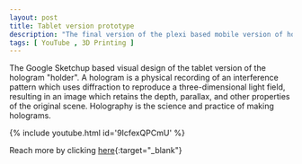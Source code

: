 ```yaml
---
layout: post
title: Tablet version prototype
description: "The final version of the plexi based mobile version of hologram"
tags: [ YouTube , 3D Printing ]
---
```


The Google Sketchup based visual design of the tablet version of the hologram "holder". A hologram is a physical recording of an interference pattern which uses diffraction to reproduce a three-dimensional light field, resulting in an image which retains the depth, parallax, and other properties of the original scene. Holography is the science and practice of making holograms.

{% include youtube.html id='9IcfexQPCmU' %}

Reach more by clicking [here](https://www.youtube.com/channel/UCCoJksLKmc7Kg78z7Y7U4iA){:target="_blank"} 